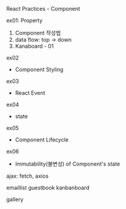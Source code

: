 React Practices - Component

ex01: Property
1. Component 작성법
2. data flow: top -> down
3. Kanaboard - 01

ex02
- Component Styling

ex03
- React Event

ex04
- state

ex05
- Component Lifecycle

ex06
- Immutability(불변성) of Component's state

ajax: fetch, axios

emaillist
guestbook
kanbanboard

gallery


